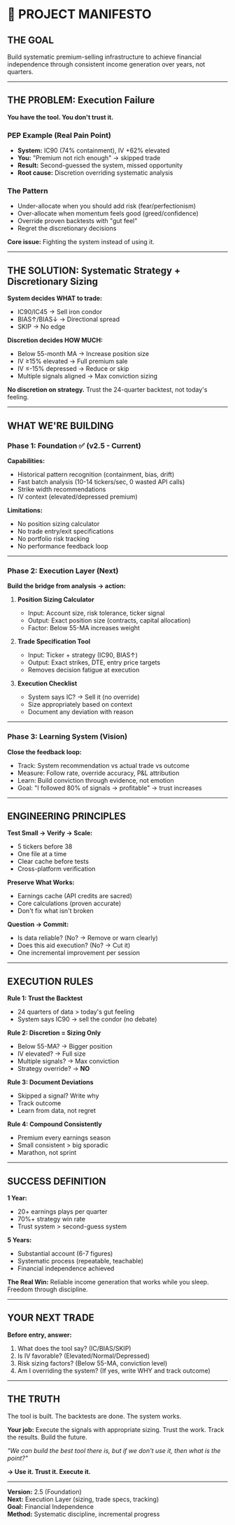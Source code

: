 # 🎯 PROJECT MANIFESTO

## THE GOAL
Build systematic premium-selling infrastructure to achieve financial independence through consistent income generation over years, not quarters.

---

## THE PROBLEM: Execution Failure

**You have the tool. You don't trust it.**

### PEP Example (Real Pain Point)
- **System:** IC90 (74% containment), IV +62% elevated
- **You:** "Premium not rich enough" → skipped trade
- **Result:** Second-guessed the system, missed opportunity
- **Root cause:** Discretion overriding systematic analysis

### The Pattern
- Under-allocate when you should add risk (fear/perfectionism)
- Over-allocate when momentum feels good (greed/confidence)
- Override proven backtests with "gut feel"
- Regret the discretionary decisions

**Core issue:** Fighting the system instead of using it.

---

## THE SOLUTION: Systematic Strategy + Discretionary Sizing

**System decides WHAT to trade:**
- IC90/IC45 → Sell iron condor
- BIAS↑/BIAS↓ → Directional spread  
- SKIP → No edge

**Discretion decides HOW MUCH:**
- Below 55-month MA → Increase position size
- IV ≥15% elevated → Full premium sale
- IV ≤-15% depressed → Reduce or skip
- Multiple signals aligned → Max conviction sizing

**No discretion on strategy.** Trust the 24-quarter backtest, not today's feeling.

---

## WHAT WE'RE BUILDING

### Phase 1: Foundation ✅ (v2.5 - Current)
**Capabilities:**
- Historical pattern recognition (containment, bias, drift)
- Fast batch analysis (10-14 tickers/sec, 0 wasted API calls)
- Strike width recommendations
- IV context (elevated/depressed premium)

**Limitations:**
- No position sizing calculator
- No trade entry/exit specifications
- No portfolio risk tracking
- No performance feedback loop

---

### Phase 2: Execution Layer (Next)
**Build the bridge from analysis → action:**

1. **Position Sizing Calculator**
   - Input: Account size, risk tolerance, ticker signal
   - Output: Exact position size (contracts, capital allocation)
   - Factor: Below 55-MA increases weight

2. **Trade Specification Tool**
   - Input: Ticker + strategy (IC90, BIAS↑)
   - Output: Exact strikes, DTE, entry price targets
   - Removes decision fatigue at execution

3. **Execution Checklist**
   - System says IC? → Sell it (no override)
   - Size appropriately based on context
   - Document any deviation with reason

---

### Phase 3: Learning System (Vision)
**Close the feedback loop:**
- Track: System recommendation vs actual trade vs outcome
- Measure: Follow rate, override accuracy, P&L attribution
- Learn: Build conviction through evidence, not emotion
- Goal: "I followed 80% of signals → profitable" → trust increases

---

## ENGINEERING PRINCIPLES

**Test Small → Verify → Scale:**
- 5 tickers before 38
- One file at a time
- Clear cache before tests
- Cross-platform verification

**Preserve What Works:**
- Earnings cache (API credits are sacred)
- Core calculations (proven accurate)
- Don't fix what isn't broken

**Question → Commit:**
- Is data reliable? (No? → Remove or warn clearly)
- Does this aid execution? (No? → Cut it)
- One incremental improvement per session

---

## EXECUTION RULES

**Rule 1: Trust the Backtest**
- 24 quarters of data > today's gut feeling
- System says IC90 → sell the condor (no debate)

**Rule 2: Discretion = Sizing Only**
- Below 55-MA? → Bigger position
- IV elevated? → Full size
- Multiple signals? → Max conviction
- Strategy override? → **NO**

**Rule 3: Document Deviations**
- Skipped a signal? Write why
- Track outcome
- Learn from data, not regret

**Rule 4: Compound Consistently**
- Premium every earnings season
- Small consistent > big sporadic
- Marathon, not sprint

---

## SUCCESS DEFINITION

**1 Year:**
- 20+ earnings plays per quarter
- 70%+ strategy win rate
- Trust system > second-guess system

**5 Years:**
- Substantial account (6-7 figures)
- Systematic process (repeatable, teachable)
- Financial independence achieved

**The Real Win:**
Reliable income generation that works while you sleep. Freedom through discipline.

---

## YOUR NEXT TRADE

**Before entry, answer:**
1. What does the tool say? (IC/BIAS/SKIP)
2. Is IV favorable? (Elevated/Normal/Depressed)
3. Risk sizing factors? (Below 55-MA, conviction level)
4. Am I overriding the system? (If yes, write WHY and track outcome)

---

## THE TRUTH

The tool is built. The backtests are done. The system works.

**Your job:** Execute the signals with appropriate sizing. Trust the work. Track the results. Build the future.

*"We can build the best tool there is, but if we don't use it, then what is the point?"*

**→ Use it. Trust it. Execute it.**

---

**Version:** 2.5 (Foundation)  
**Next:** Execution Layer (sizing, trade specs, tracking)  
**Goal:** Financial Independence  
**Method:** Systematic discipline, incremental progress